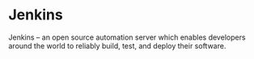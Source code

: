 # Jenkins
Jenkins – an open source automation server which enables developers around the world to reliably build, test, and deploy their software.
